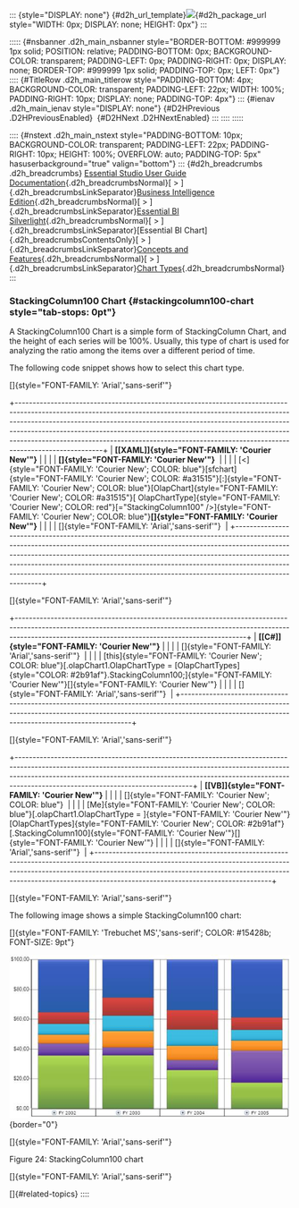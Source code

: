 ::: {style="DISPLAY: none"}
[](ms-xhelp:///?Id=d2h_url_template){#d2h_url_template}![](!package_url!){#d2h_package_url style="WIDTH: 0px; DISPLAY: none; HEIGHT: 0px"}
:::

::::: {#nsbanner .d2h_main_nsbanner style="BORDER-BOTTOM: #999999 1px solid; POSITION: relative; PADDING-BOTTOM: 0px; BACKGROUND-COLOR: transparent; PADDING-LEFT: 0px; PADDING-RIGHT: 0px; DISPLAY: none; BORDER-TOP: #999999 1px solid; PADDING-TOP: 0px; LEFT: 0px"}
:::: {#TitleRow .d2h_main_titlerow style="PADDING-BOTTOM: 4px; BACKGROUND-COLOR: transparent; PADDING-LEFT: 22px; WIDTH: 100%; PADDING-RIGHT: 10px; DISPLAY: none; PADDING-TOP: 4px"}
::: {#ienav .d2h_main_ienav style="DISPLAY: none"}
[](ms-xhelp:///?Id=43256cef-5a83-42e1-ac53-f314b9966203){#D2HPrevious .D2HPreviousEnabled}  [](ms-xhelp:///?Id=3992d6c2-85c2-406a-95a0-6326963b9c14){#D2HNext .D2HNextEnabled}
:::
::::
:::::

:::: {#nstext .d2h_main_nstext style="PADDING-BOTTOM: 10px; BACKGROUND-COLOR: transparent; PADDING-LEFT: 22px; PADDING-RIGHT: 10px; HEIGHT: 100%; OVERFLOW: auto; PADDING-TOP: 5px" hasuserbackground="true" valign="bottom"}
::: {#d2h_breadcrumbs .d2h_breadcrumbs}
[Essential Studio User Guide Documentation](ms-xhelp:///?Id=12457748-09e3-4d74-a240-8e049cedf030){.d2h_breadcrumbsNormal}[ \> ]{.d2h_breadcrumbsLinkSeparator}[Business Intelligence Edition](ms-xhelp:///?Id=fdf33dd8-62b2-47b9-ad7b-fc50e590bca5){.d2h_breadcrumbsNormal}[ \> ]{.d2h_breadcrumbsLinkSeparator}[Essential BI Silverlight](ms-xhelp:///?Id=c006b39c-6aa2-4637-b7de-3e7b6cb3f9f9){.d2h_breadcrumbsNormal}[ \> ]{.d2h_breadcrumbsLinkSeparator}[Essential BI Chart]{.d2h_breadcrumbsContentsOnly}[ \> ]{.d2h_breadcrumbsLinkSeparator}[Concepts and Features](ms-xhelp:///?Id=372b5b83-fed0-46d4-831c-b84fe8c18abb){.d2h_breadcrumbsNormal}[ \> ]{.d2h_breadcrumbsLinkSeparator}[Chart Types](ms-xhelp:///?Id=c508d4a2-3f48-4a10-884a-63a1576cf7cd){.d2h_breadcrumbsNormal}
:::

### StackingColumn100 Chart {#stackingcolumn100-chart style="tab-stops: 0pt"}

A StackingColumn100 Chart is a simple form of StackingColumn Chart, and the height of each series will be 100%. Usually, this type of chart is used for analyzing the ratio among the items over a different period of time.

The following code snippet shows how to select this chart type.

[]{style="FONT-FAMILY: 'Arial','sans-serif'"} 

+------------------------------------------------------------------------------------------------------------------------------------------------------------------------------------------------------------------------------------------------------------------------------------------------------------------------------------------------------------------------------------------------------------------------------+
| **[\[XAML\]]{style="FONT-FAMILY: 'Courier New'"}**                                                                                                                                                                                                                                                                                                                                                                           |
|                                                                                                                                                                                                                                                                                                                                                                                                                              |
| **[]{style="FONT-FAMILY: 'Courier New'"}**                                                                                                                                                                                                                                                                                                                                                                                   |
|                                                                                                                                                                                                                                                                                                                                                                                                                              |
| [\<]{style="FONT-FAMILY: 'Courier New'; COLOR: blue"}[sfchart]{style="FONT-FAMILY: 'Courier New'; COLOR: #a31515"}[:]{style="FONT-FAMILY: 'Courier New'; COLOR: blue"}[OlapChart]{style="FONT-FAMILY: 'Courier New'; COLOR: #a31515"}[ OlapChartType]{style="FONT-FAMILY: 'Courier New'; COLOR: red"}[=\"StackingColumn100\" /\>]{style="FONT-FAMILY: 'Courier New'; COLOR: blue"}**[]{style="FONT-FAMILY: 'Courier New'"}** |
|                                                                                                                                                                                                                                                                                                                                                                                                                              |
| []{style="FONT-FAMILY: 'Arial','sans-serif'"}                                                                                                                                                                                                                                                                                                                                                                                |
+------------------------------------------------------------------------------------------------------------------------------------------------------------------------------------------------------------------------------------------------------------------------------------------------------------------------------------------------------------------------------------------------------------------------------+

[]{style="FONT-FAMILY: 'Arial','sans-serif'"} 

+----------------------------------------------------------------------------------------------------------------------------------------------------------------------------------------------------------------------------+
| **[\[C#\]]{style="FONT-FAMILY: 'Courier New'"}**                                                                                                                                                                           |
|                                                                                                                                                                                                                            |
| []{style="FONT-FAMILY: 'Arial','sans-serif'"}                                                                                                                                                                              |
|                                                                                                                                                                                                                            |
| [this]{style="FONT-FAMILY: 'Courier New'; COLOR: blue"}[.olapChart1.OlapChartType = [OlapChartTypes]{style="COLOR: #2b91af"}.StackingColumn100;]{style="FONT-FAMILY: 'Courier New'"}[]{style="FONT-FAMILY: 'Courier New'"} |
|                                                                                                                                                                                                                            |
| []{style="FONT-FAMILY: 'Arial','sans-serif'"}                                                                                                                                                                              |
+----------------------------------------------------------------------------------------------------------------------------------------------------------------------------------------------------------------------------+

[]{style="FONT-FAMILY: 'Arial','sans-serif'"} 

+-------------------------------------------------------------------------------------------------------------------------------------------------------------------------------------------------------------------------------------------------------------------------------------------+
| **[\[VB\]]{style="FONT-FAMILY: 'Courier New'"}**                                                                                                                                                                                                                                          |
|                                                                                                                                                                                                                                                                                           |
| []{style="FONT-FAMILY: 'Courier New'; COLOR: blue"}                                                                                                                                                                                                                                       |
|                                                                                                                                                                                                                                                                                           |
| [Me]{style="FONT-FAMILY: 'Courier New'; COLOR: blue"}[.olapChart1.OlapChartType = ]{style="FONT-FAMILY: 'Courier New'"}[OlapChartTypes]{style="FONT-FAMILY: 'Courier New'; COLOR: #2b91af"}[.StackingColumn100]{style="FONT-FAMILY: 'Courier New'"}[]{style="FONT-FAMILY: 'Courier New'"} |
|                                                                                                                                                                                                                                                                                           |
| []{style="FONT-FAMILY: 'Arial','sans-serif'"}                                                                                                                                                                                                                                             |
+-------------------------------------------------------------------------------------------------------------------------------------------------------------------------------------------------------------------------------------------------------------------------------------------+

[]{style="FONT-FAMILY: 'Arial','sans-serif'"} 

The following image shows a simple StackingColumn100 chart:

[]{style="FONT-FAMILY: 'Trebuchet MS','sans-serif'; COLOR: #15428b; FONT-SIZE: 9pt"} 

![](ImagesExt/image53_26.jpg){border="0"}

[]{style="FONT-FAMILY: 'Arial','sans-serif'"} 

Figure 24: StackingColumn100 chart

[]{style="FONT-FAMILY: 'Arial','sans-serif'"} 

[]{#related-topics}
::::
